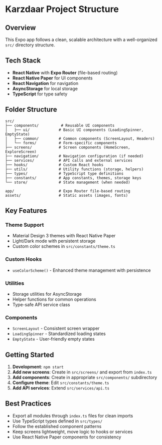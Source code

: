 # Karzdaar Project Structure

## Overview
This Expo app follows a clean, scalable architecture with a well-organized `src/` directory structure.

## Tech Stack
- **React Native** with **Expo Router** (file-based routing)
- **React Native Paper** for UI components
- **React Navigation** for navigation
- **AsyncStorage** for local storage
- **TypeScript** for type safety

## Folder Structure

```
src/
├── components/          # Reusable UI components
│   ├── ui/             # Basic UI components (LoadingSpinner, EmptyState)
│   ├── common/         # Common components (ScreenLayout, Headers)
│   └── forms/          # Form-specific components
├── screens/            # Screen components (HomeScreen, ExploreScreen)
├── navigation/         # Navigation configuration (if needed)
├── services/           # API calls and external services
├── hooks/              # Custom React hooks
├── utils/              # Utility functions (storage, helpers)
├── types/              # TypeScript type definitions
├── constants/          # App constants, themes, storage keys
└── store/              # State management (when needed)

app/                    # Expo Router file-based routing
assets/                 # Static assets (images, fonts)
```

## Key Features

### Theme Support
- Material Design 3 themes with React Native Paper
- Light/Dark mode with persistent storage
- Custom color schemes in `src/constants/theme.ts`

### Custom Hooks
- `useColorScheme()` - Enhanced theme management with persistence

### Utilities
- Storage utilities for AsyncStorage
- Helper functions for common operations
- Type-safe API service class

### Components
- `ScreenLayout` - Consistent screen wrapper
- `LoadingSpinner` - Standardized loading states
- `EmptyState` - User-friendly empty states

## Getting Started

1. **Development**: `npm start`
2. **Add new screens**: Create in `src/screens/` and export from `index.ts`
3. **Add components**: Create in appropriate `src/components/` subdirectory
4. **Configure theme**: Edit `src/constants/theme.ts`
5. **Add API services**: Extend `src/services/api.ts`

## Best Practices

- Export all modules through `index.ts` files for clean imports
- Use TypeScript types defined in `src/types/`
- Follow the established component patterns
- Keep screens lightweight, move logic to hooks or services
- Use React Native Paper components for consistency
